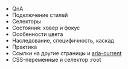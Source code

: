 - QnA
- Подключение стилей
- Селекторы
- Состояния: ховер и фокус
- Особенности цвета
- Наследование, специфичность, каскад
- Практика
- Ссылки на другие страницы и
  [aria-current](https://tink.uk/using-the-aria-current-attribute/)
- CSS-переменные и селектор :root
